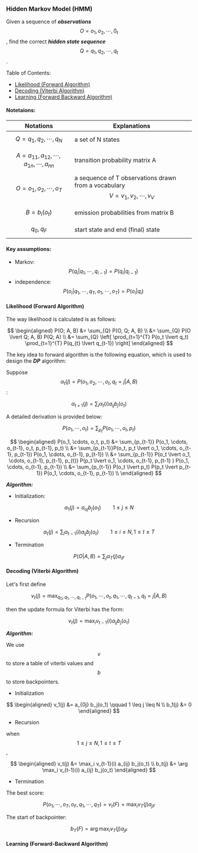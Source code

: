 ### Hidden Markov Model (HMM)

Given a sequence of ***observations*** $$O = o_1, o_2, \cdots, 0_t$$, find the correct ***hidden state sequence*** $$Q = q_1, q_2, \cdots, q_t$$.

Table of Contents:

- [Likelihood (Forward Algorithm)](#likelihood)
- [Decoding (Viterbi Algorithm)](#decoding)
- [Learning (Forward Backward Algorithm)](#learning)

#### Notetaions:

Notations | Explanations
---|---
$$Q = q_1, q_2, \cdots, q_N$$ | a set of N states
$$A = a_{11}, a_{12}, \cdots, a_{1n}, \cdots, a_{nn}$$ | transition probability matrix A
$$O = o_1, o_2, \cdots, o_T$$ | a sequence of T observations drawn from a vocabulary $$V = v_1, v_2, \cdots, v_V$$
$$B = b_i (o_t)$$ | emission probabilities from matrix B
$$q_0, q_F$$ | start state and end (final) state


#### Key assumptions:

- Markov: $$P(q_i \lvert q_1, \cdots, q_{i-1}) = P(q_i \lvert q_{i-1})$$
- independence: $$P(o_i \lvert q_1, \cdots, q_T, o_1, \cdots, o_T) = P(o_i \lvert q_i)$$

<a name='likelihood'></a>
#### Likelihood (Forward Algorithm)

The way likelihood is calculated is as follows:

$$
\begin{aligned}
P(O; A, B) &= \sum_{Q} P(O, Q; A, B) \\
&= \sum_{Q} P(O \lvert Q; A, B) P(Q; A) \\
&= \sum_{Q} \left[ \prod_{t=1}^{T} P(o_t \lvert q_t) \prod_{t=1}^{T} P(q_{t} \lvert q_{t-1}) \right]
\end{aligned}
$$

The key idea to forward algorithm is the following equation, which is used to design the ***DP*** algorithm:

Suppose $$\alpha_t(j) = P(o_1, o_2, \cdots, o_t, q_t = j \lvert A, B)$$:

$$
\alpha_{t+1}(j) = \sum_{i} \alpha_{t}(i) a_{ij} b_{j}(o_t)
$$

A detailed derivation is provided below:

$$
 P(o_1, \cdots, o_t) = \sum_{p_t} P(o_1, \cdots, o_t, p_t)
$$

$$
 \begin{aligned}
    P(o_1, \cdots, o_t, p_t) &= \sum_{p_{t-1}} P(o_1, \cdots, o_{t-1}, o_t, p_{t-1}, p_t) \\
    &= \sum_{p_{t-1}}P(o_t, p_t \lvert o_1, \cdots, o_{t-1}, p_{t-1}) P(o_1, \cdots, o_{t-1}, p_{t-1}) \\
    &= \sum_{p_{t-1}} P(o_t \lvert o_1, \cdots, o_{t-1}, p_{t-1}, p_{t}) P(p_t \lvert o_1, \cdots, o_{t-1}, p_{t-1} ) P(o_1, \cdots, o_{t-1}, p_{t-1}) \\
    &= \sum_{p_{t-1}} P(o_t \lvert p_t) P(p_t \lvert p_{t-1}) P(o_1, \cdots, o_{t-1}, p_{t-1}) \\
 \end{aligned}
$$

***Algorithm:***

- Initialization:

$$
\alpha_1(j) = a_{oj} b_j(o_1) \qquad 1 \leq j \leq N 
$$

- Recursion

$$
\alpha_t(j) = \sum_i \alpha_{t-1}(i) a_{ij} b_j(o_t) \qquad 1 \leq i \leq N , 1 \leq t \leq T
$$

- Termination

$$
P(O \lvert A, B) = \sum_j \alpha_T(j) a_{iF}
$$

<a name='decoding'></a>
#### Decoding (Viterbi Algorithm)

Let's first define 

$$
v_t(j)= \max_{q_0, q_1, \cdots, q_{t-1}} P(o_1, \cdots, o_t, q_1, \cdots, q_{t-1}, q_t=j \lvert A, B)
$$

then the update formula for Viterbi has the form:

$$
v_t(j) = \max_{i} v_{t-1}(i) a_{ij} b_j(o_t)
$$

***Algorithm:***

We use $$v$$ to store a table of viterbi values and $$b$$ to store backpointers.

- Initialization

$$
\begin{aligned}
    v_1(j) &= a_{0j} b_j(o_1) \qquad 1 \leq j \leq N \\
    b_1(j) &= 0
\end{aligned}
$$

- Recursion

when
$$
1 \leq j \leq N, 1 \leq t \leq T
$$,

$$
\begin{aligned}
    v_t(j) &= \max_i v_{t-1}(i) a_{ij} b_j(o_t) \\
    b_t(j) &= \arg \max_i v_{t-1}(i) a_{ij} b_j(o_t)
\end{aligned}
$$

- Termination

The best score:

$$
P(o_1, \cdots, o_T, o_F, q_1, \cdots, q_T) = v_t(F) = \max_i v_{T}(j) a_{jF}
$$

The start of backpointer:

$$
b_T(F) = \arg \max_i v_{T}(j) a_{jF}
$$

<a name='learning'></a>
#### Learning (Forward-Backward Algorithm)



